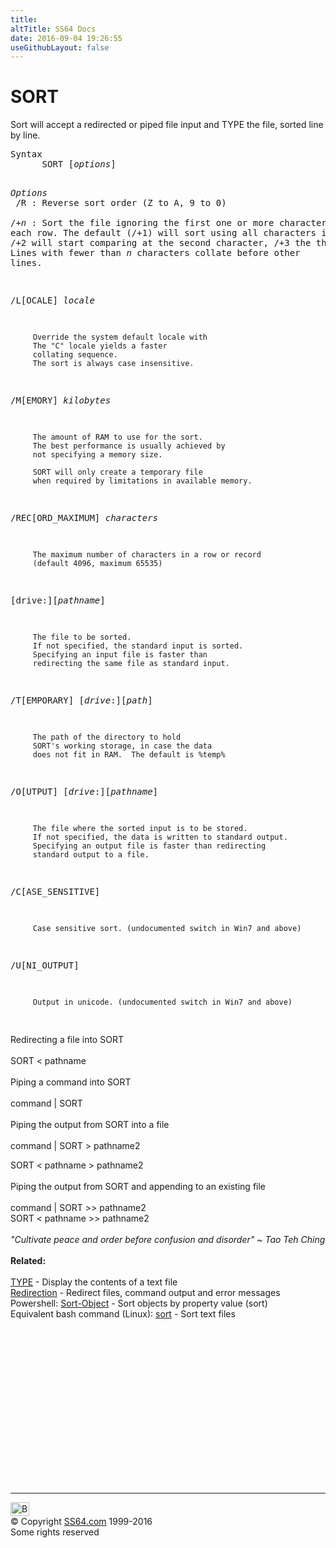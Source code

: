 ```yaml
---
title:
altTitle: SS64 Docs
date: 2016-09-04 19:26:55
useGithubLayout: false
---
```

<!-- #BeginLibraryItem "/Library/head_nt.lbi" --><!-- #EndLibraryItem --><h1>SORT</h1> 
<p> Sort will accept a redirected or piped file input and TYPE the 
file, sorted line by line.</p>
<pre>Syntax
      SORT [<i>options</i>] 

<i>Options</i><br>   /R  : Reverse sort order (Z to A, 9 to 0)<br>
   /+<i>n</i> : Sort the file ignoring the first one or more characters in each row.
         The default (/+1) will sort using all characters in each row.
          /+2 will start comparing at the second character, /+3 the third etc.
         Lines with fewer than <i>n</i> characters collate before other lines.

   /L[OCALE] <i>locale</i>

         Override the system default locale with
         The "C" locale yields a faster 
         collating sequence.
         The sort is always case insensitive.

   /M[EMORY] <i>kilobytes</i>

         The amount of RAM to use for the sort.
         The best performance is usually achieved by
         not specifying a memory size. 

         SORT will only create a temporary file 
         when required by limitations in available memory.

  /REC[ORD_MAXIMUM] <i>characters</i> 

         The maximum number of characters in a row or record
         (default 4096, maximum 65535)

  [drive:][<i>pathname</i>]

         The file to be sorted.
         If not specified, the standard input is sorted.
         Specifying an input file is faster than
         redirecting the same file as standard input.

   /T[EMPORARY] [<i>drive</i>:][<i>path</i>]

         The path of the directory to hold
         SORT's working storage, in case the data
         does not fit in RAM.  The default is %temp%

   /O[UTPUT] [<i>drive</i>:][<i>pathname</i>]

         The file where the sorted input is to be stored.
         If not specified, the data is written to standard output.
         Specifying an output file is faster than redirecting
         standard output to a file.

   /C[ASE_SENSITIVE]

         Case sensitive sort. (undocumented switch in Win7 and above)

   /U[NI_OUTPUT]

         Output in unicode. (undocumented switch in Win7 and above)
</pre>
<p> Redirecting a file into SORT<b><br>
  </b><br>
  <span class="code">SORT &lt; pathname</span><br>
  <br>
  Piping a command into SORT<br>
<br>
<span class="code">command | SORT</span><br>
<br>
Piping the output from SORT into a file<br>
<br>
<span class="code">command | SORT &gt; pathname2<br>

SORT &lt; pathname &gt; pathname2</span><br>
<br>
Piping the output from SORT and appending to an existing file<br>
  <br>
  <span class="code">command | SORT &gt;&gt; pathname2<br>
  SORT &lt; pathname &gt;&gt; pathname2 </span><br>
  <br>
  <i class="quote">"Cultivate peace and order before confusion and disorder" ~ Tao 
  Teh Ching</i><br>
  <b><br>
  Related:</b><br>
  <br>
  <a href="type.html">TYPE</a> - Display the contents of a text file<br>
  <a href="syntax-redirection.html">Redirection</a> - Redirect files, command 
  output and error messages<br>
Powershell: <a href="../ps/sort-object.html">Sort-Object</a>  - Sort objects by property value (sort) <br>
Equivalent bash command (Linux): <a href="../bash/sort.html">sort</a> - Sort text files</p><!-- #BeginLibraryItem "/Library/foot_nt.lbi" --><p>
<!-- windows300 -->
<ins class="adsbygoogle" style="display:inline-block;width:300px;height:250px" data-ad-client="ca-pub-6140977852749469" data-ad-slot="7649547908"></ins>
<script>
(adsbygoogle = window.adsbygoogle || []).push({});
</script></p>
<hr>
<div id="bl" class="footer"><a href="sort.html#"><img src="../images/top.png" width="30" height="22" alt="Back to the Top"></a></div>
<div id="br" class="footer, tagline">© Copyright <a href="../index.html">SS64.com</a> 1999-2016<br>
Some rights reserved</div><!-- #EndLibraryItem -->

